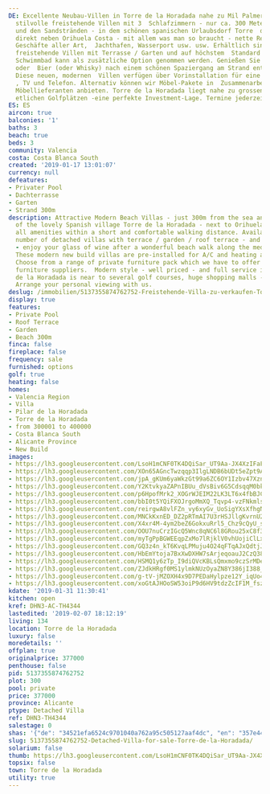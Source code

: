 ```yaml
---
DE: Excellente Neubau-Villen in Torre de la Horadada nahe zu Mil Palmeras. Moderne,
  stilvolle freistehende Villen mit 3  Schlafzimmern - nur ca. 300 Meter zum Meer
  und den Sandstränden - in dem schönen spanischen Urlaubsdorf Torre  de la Horadada,
  direkt neben Orihuela Costa - mit allem was man so braucht - nette Restaurants,
  Geschäfte aller Art,  Jachthafen, Wasserport usw. usw. Erhältlich sind einzelne
  freistehende Villen mit Terrasse / Garten und auf höchstem  Standard gebaut. Ein
  Schwimmbad kann als zusätzliche Option genommen werden. Genießen Sie ein Glas Wein
  oder  Bier (oder Whisky) nach einem schönen Spaziergang am Strand entlang des Mittelmeers.
  Diese neuen, modernen  Villen verfügen über Vorinstallation für eine Klimaanlage
  , TV und Telefon. Alternativ können wir Möbel-Pakete in  Zusammenarbeit mit renommierten
  Möbellieferanten anbieten. Torre de la Horadada liegt nahe zu grossen  Einkaufszentren,
  etlichen Golfplätzen -eine perfekte Investment-Lage. Termine jederzeit mit uns.
ES: ES
aircon: true
balconies: '1'
baths: 3
beach: true
beds: 3
community: Valencia
costa: Costa Blanca South
created: '2019-01-17 13:01:07'
currency: null
defeatures:
- Privater Pool
- Dachterrasse
- Garten
- Strand 300m
description: Attractive Modern Beach Villas - just 300m from the sea and sandy beaches
  of the lovely Spanish village Torre de la Horadada - next to Orihuela Costa - with
  all amenities within a short and comfortable walking distance. Available are a limited
  number of detached villas with terrace / garden / roof terrace - and private pool
  - enjoy your glass of wine after a wonderful beach walk along the medsea shore.
  These modern new build villas are pre-installed for A/C and heating and tv and phone.
  Choose from a range of private furniture pack which we have to offer from renowned
  furniture suppliers.  Modern style - well priced - and full service included. Torre
  de la Horadada is near to several golf courses, huge shopping malls - and more.
  Arrange your personal viewing with us.
deslug: /immobilien/5137355874762752-Freistehende-Villa-zu-verkaufen-Torre-de-la-Horadada/
display: true
features:
- Private Pool
- Roof Terrace
- Garden
- Beach 300m
finca: false
fireplace: false
frequency: sale
furnished: options
golf: true
heating: false
homes:
- Valencia Region
- Villa
- Pilar de la Horadada
- Torre de la Horadada
- from 300001 to 400000
- Costa Blanca South
- Alicante Province
- New Build
images:
- https://lh3.googleusercontent.com/LsoH1mCNF0TK4DQiSar_UT9Aa-JX4XzIFaFOO9fpl1vbYwfq3lgchArWq99_oKqmJfpDUDnQeopWV0JBfInH=w640-rj-e30-l100
- https://lh3.googleusercontent.com/XOn65AGncTwzqqp3IlgLNDB6bUDt5eZpt9Aekw99DeGvWUmSI48_Y6zmVQPMLCnnzFqDSAGphOlWf_sjC--BlQ=w640-rj-e30-l100
- https://lh3.googleusercontent.com/jpA_gKUm6yaWkzGt99a6ZC6OY1Izbv47Xzn1enWSYAhIUTbbE5xY8SQbOmnb9YmAkiAzcZXwQraAincT9Mig=w640-rj-e30-l100
- https://lh3.googleusercontent.com/Y2KtvkyaZAPnIBUu_dVsBiv6G5CdsqqM0bkS0C-4qDeOs4d7DiZEm-cq4tqqADmuHqvhPsGeDBOp0spmfFOF=w640-rj-e30-l100
- https://lh3.googleusercontent.com/p6HpofMrk2_XOGrWJEIM22LK3LT6x4fbBJCaNtPrvN97diFbxakTC2icT9CFgIK4jLRTg7vbGNNaY5N8Qi9NfQ=w640-rj-e30-l100
- https://lh3.googleusercontent.com/bbI0t5YQiFXOJrgoMmXQ_Tqvp4-vzFNkmlsXK4tFe3sYhvd6x7j_n00r1LRcBb9XV9WPgxlLMboQQHnokCQo=w640-rj-e30-l100
- https://lh3.googleusercontent.com/reirgwA8vlFZn_vy6xyGv_UoSigYXsXfhgNdsEJ-CvLwI-_miFJ2kjNeoLwx3YmTG0cZTzpBMjD-cwMJKKM=w640-rj-e30-l100
- https://lh3.googleusercontent.com/MNCkKxnED_DZ2pRTmAI7U3rHSJllgKvrnU2L54jANQM22j85ZgOcYNvZ2hI9mTNaX-biZFr2hnUkokkLYxkKHw=w640-rj-e30-l100
- https://lh3.googleusercontent.com/X4xr4M-4ym2beZ6GokxuRrl5_Chz9cQyU_sHwyAr7TqVsU2EBQvWoWBRLgPVvaz7919bujf-cQTm_b0JAdY=w640-rj-e30-l100
- https://lh3.googleusercontent.com/OOU7nuCrzIGcQ5Wnc8qNC6l8GRou25xC8f32I5L5D49LvAmg4XBUGRlDTRcAl1STCffGBKzW7gGbi7F0E8de=w640-rj-e30-l100
- https://lh3.googleusercontent.com/myTgPpBGWEEqpZxMo7lRjklV0vhUojiClLxPl-ylSFDTcOs8kteBCaO2fTlKAj-kkrEO2NTTAc-r58YscEIz=w640-rj-e30-l100
- https://lh3.googleusercontent.com/GQ3z4n_kT6KvqLPMuju4O24qFTqAJxQdtjJcLcuA9gPba5_TiWFYNThL0c_omsrttPZomXkT9hnO6N9HeglwkQ=w640-rj-e30-l100
- https://lh3.googleusercontent.com/HbEmYtoja7BxXwDXHW7sArjeqoauJ2CzQ38EVVgbQ6LB70_0RAl_j-XVD9AOKyzZDhLWv0glHWeS1Vp9Mfje=w640-rj-e30-l100
- https://lh3.googleusercontent.com/HSMQ1y6zTp_I9diQVcKBLsQmxmo9czSrMDegh4IWngbBjjqUicEr_4ZisS5FHpnMeIU-dtjUcK2ijt4FGwmY=w640-rj-e30-l100
- https://lh3.googleusercontent.com/ZJdkHRgf0MS1ylmkNUzOyaZN8Y386jI388_JvdO-CczaRnNrJtYlniUwg3tsYFcryko1e0bh8l3MVzqRLc8=w640-rj-e30-l100
- https://lh3.googleusercontent.com/g-tV-jMZOXH4x9D7PEDaHylpze12Y_iqUo4p74urU6pHeUjuhw07eCp1iNmr68PRlztMzL-YnRjjVh01abE=w640-rj-e30-l100
- https://lh3.googleusercontent.com/xoGtAJHOoSW53oiP9d6HV9tdzZcIF1M_fszx2efHXEVGP-BiakAzBvF7wizRE9gSjYD8AZl2d_-fj4qxL-UY=w640-rj-e30-l100
kdate: '2019-01-31 11:30:41'
kitchen: open
kref: DHN3-AC-TH4344
lastedited: '2019-02-07 18:12:19'
living: 134
location: Torre de la Horadada
luxury: false
moredetails: ''
offplan: true
originalprice: 377000
penthouse: false
pid: 5137355874762752
plot: 300
pool: private
price: 377000
province: Alicante
ptype: Detached Villa
ref: DHN3-TH4344
salestage: 0
shas: '{"de": "34521efa6524c9701040a762a95c505127aaf4dc", "en": "357e442aba307b4e1713fbb973ad474278165558"}'
slug: 5137355874762752-Detached-Villa-for-sale-Torre-de-la-Horadada/
solarium: false
thumb: https://lh3.googleusercontent.com/LsoH1mCNF0TK4DQiSar_UT9Aa-JX4XzIFaFOO9fpl1vbYwfq3lgchArWq99_oKqmJfpDUDnQeopWV0JBfInH=w400-h240-n-rj-e30-l100
topsix: false
town: Torre de la Horadada
utility: true
---
```

